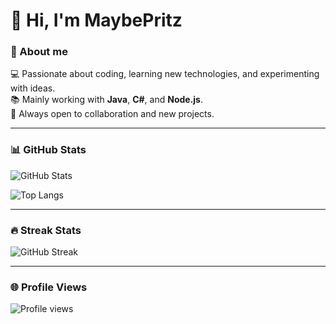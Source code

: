 # 👋 Hi, I'm MaybePritz

### 🚀 About me
💻 Passionate about coding, learning new technologies, and experimenting with ideas.  
📚 Mainly working with **Java**, **C#**, and **Node.js**.  
🌱 Always open to collaboration and new projects.  

---

### 📊 GitHub Stats
![GitHub Stats](https://github-readme-stats.vercel.app/api?username=MaybePritz&show_icons=true&theme=tokyonight&hide_border=true)  

![Top Langs](https://github-readme-stats.vercel.app/api/top-langs/?username=MaybePritz&layout=compact&theme=tokyonight&hide_border=true)  

---

### 🔥 Streak Stats
![GitHub Streak](https://streak-stats.demolab.com?user=MaybePritz&theme=tokyonight&hide_border=true)  

---

### 🌐 Profile Views
![Profile views](https://komarev.com/ghpvc/?username=MaybePritz&color=blueviolet&style=flat)


